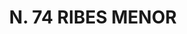 ---
title: "N. 74 RIBES MENOR"
plant-name: "N. 74"
plant-number: "074"
plant-xml: "/assets/xml/plant074.xml"
plant-img1: "/assets/img/plant074_verso.jpg"
plant-img2: "/assets/img/plant074.jpg"
plant-title: "N. 74 RIBES MENOR"
plant-taxon-link: ""
plant-taxon-link: ""
layout: single-xml
---